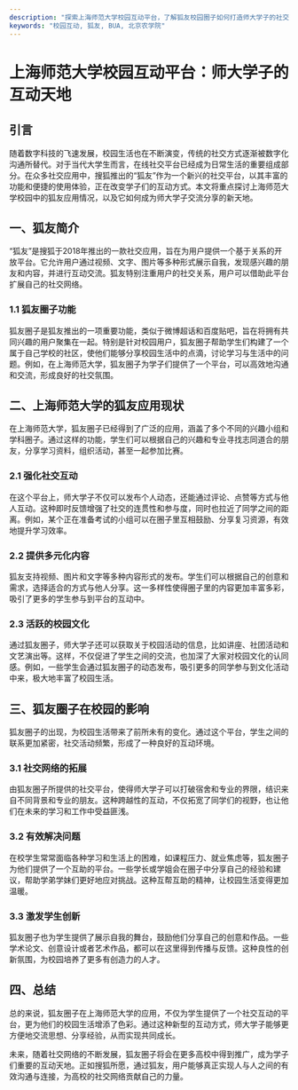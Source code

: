 ```yaml
---
description: "探索上海师范大学校园互动平台，了解狐友校园圈子如何打造师大学子的社交网络和互动体验。"
keywords: "校园互动, 狐友, BUA, 北京农学院"
---
```

# 上海师范大学校园互动平台：师大学子的互动天地

## 引言

随着数字科技的飞速发展，校园生活也在不断演变，传统的社交方式逐渐被数字化沟通所替代。对于当代大学生而言，在线社交平台已经成为日常生活的重要组成部分。在众多社交应用中，搜狐推出的“狐友”作为一个新兴的社交平台，以其丰富的功能和便捷的使用体验，正在改变学子们的互动方式。本文将重点探讨上海师范大学校园中的狐友应用情况，以及它如何成为师大学子交流分享的新天地。

## 一、狐友简介

“狐友”是搜狐于2018年推出的一款社交应用，旨在为用户提供一个基于关系的开放平台。它允许用户通过视频、文字、图片等多种形式展示自我，发现感兴趣的朋友和内容，并进行互动交流。狐友特别注重用户的社交关系，用户可以借助此平台扩展自己的社交网络。

### 1.1 狐友圈子功能

狐友圈子是狐友推出的一项重要功能，类似于微博超话和百度贴吧，旨在将拥有共同兴趣的用户聚集在一起。特别是针对校园用户，狐友圈子帮助学生们构建了一个属于自己学校的社区，使他们能够分享校园生活中的点滴，讨论学习与生活中的问题。例如，在上海师范大学，狐友圈子为学子们提供了一个平台，可以高效地沟通和交流，形成良好的社交氛围。

## 二、上海师范大学的狐友应用现状

在上海师范大学，狐友圈子已经得到了广泛的应用，涵盖了多个不同的兴趣小组和学科圈子。通过这样的功能，学生们可以根据自己的兴趣和专业寻找志同道合的朋友，分享学习资料，组织活动，甚至一起参加比赛。

### 2.1 强化社交互动

在这个平台上，师大学子不仅可以发布个人动态，还能通过评论、点赞等方式与他人互动。这种即时反馈增强了社交的连贯性和参与度，同时也拉近了同学之间的距离。例如，某个正在准备考试的小组可以在圈子里互相鼓励、分享复习资源，有效地提升学习效率。

### 2.2 提供多元化内容

狐友支持视频、图片和文字等多种内容形式的发布。学生们可以根据自己的创意和需求，选择适合的方式与他人分享。这一多样性使得圈子里的内容更加丰富多彩，吸引了更多的学生参与到平台的互动中。

### 2.3 活跃的校园文化

通过狐友圈子，师大学子还可以获取关于校园活动的信息，比如讲座、社团活动和文艺演出等。这样，不仅促进了学生之间的交流，也加深了大家对校园文化的认同感。例如，一些学生会通过狐友圈子的动态发布，吸引更多的同学参与到文化活动中来，极大地丰富了校园生活。

## 三、狐友圈子在校园的影响

狐友圈子的出现，为校园生活带来了前所未有的变化。通过这个平台，学生之间的联系更加紧密，社交活动频繁，形成了一种良好的互动环境。

### 3.1 社交网络的拓展

由狐友圈子所提供的社交平台，使得师大学子可以打破宿舍和专业的界限，结识来自不同背景和专业的朋友。这种跨越性的互动，不仅拓宽了同学们的视野，也让他们在未来的学习和工作中受益匪浅。

### 3.2 有效解决问题

在校学生常常面临各种学习和生活上的困难，如课程压力、就业焦虑等，狐友圈子为他们提供了一个互助的平台。一些学长或学姐会在圈子中分享自己的经验和建议，帮助学弟学妹们更好地应对挑战。这种互帮互助的精神，让校园生活变得更加温暖。

### 3.3 激发学生创新

狐友圈子也为学生提供了展示自我的舞台，鼓励他们分享自己的创意和作品。一些学术论文、创意设计或者艺术作品，都可以在这里得到传播与反馈。这种良性的创新氛围，为校园培养了更多有创造力的人才。

## 四、总结

总的来说，狐友圈子在上海师范大学的应用，不仅为学生提供了一个社交互动的平台，更为他们的校园生活增添了色彩。通过这种新型的互动方式，师大学子能够更方便地交流思想、分享经验，从而实现共同成长。

未来，随着社交网络的不断发展，狐友圈子将会在更多高校中得到推广，成为学子们重要的互动天地。正如搜狐所愿，通过狐友，用户能够真正实现人与人之间的有效沟通与连接，为高校的社交网络贡献自己的力量。

